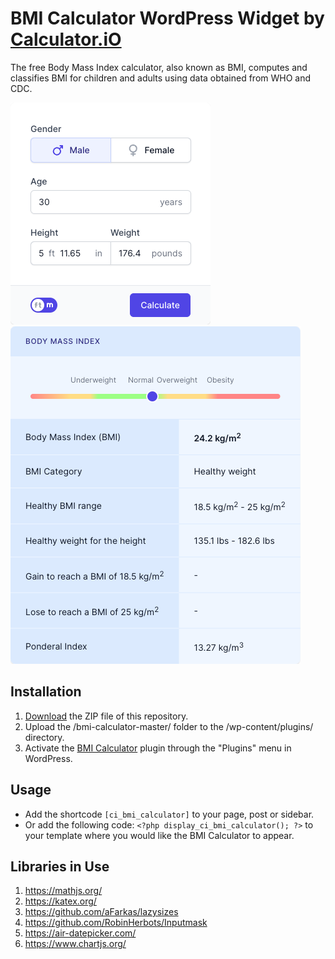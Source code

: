 # BMI Calculator WordPress Widget by [Calculator.iO](https://www.calculator.io/ "Calculator.iO Homepage")

The free Body Mass Index calculator, also known as BMI, computes and classifies BMI for children and adults using data obtained from WHO and CDC.

![BMI Calculator Input Form](/assets/images/screenshot-1.png "BMI Calculator Input Form")
![BMI Calculator Calculation Results](/assets/images/screenshot-2.png "BMI Calculator Calculation Results")

## Installation

1. [Download](https://github.com/pub-calculator-io/age-calculator/archive/refs/heads/master.zip) the ZIP file of this repository.
2. Upload the /bmi-calculator-master/ folder to the /wp-content/plugins/ directory.
3. Activate the [BMI Calculator](https://www.calculator.io/bmi-calculator/ "BMI Calculator Homepage") plugin through the "Plugins" menu in WordPress.

## Usage
* Add the shortcode `[ci_bmi_calculator]` to your page, post or sidebar.
* Or add the following code: `<?php display_ci_bmi_calculator(); ?>` to your template where you would like the BMI Calculator to appear.

## Libraries in Use
1. https://mathjs.org/
2. https://katex.org/
3. https://github.com/aFarkas/lazysizes
4. https://github.com/RobinHerbots/Inputmask
5. https://air-datepicker.com/
6. https://www.chartjs.org/
